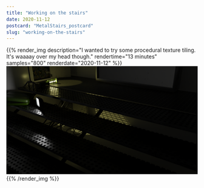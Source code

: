 ```yaml
---
title: "Working on the stairs"
date: 2020-11-12
postcard: "MetalStairs_postcard"
slug: "working-on-the-stairs"
---
```


{{% render_img
  description="I wanted to try some procedural texture tiling. It's waaaay over my head though." 
  rendertime="13 minutes"
  samples="800" 
  renderdate="2020-11-12" %}}
![Such lighting!](img/MetalStairs.png)
{{% /render_img %}}


